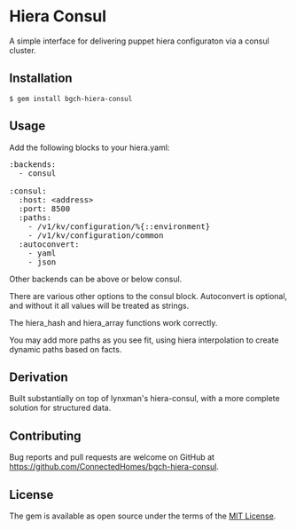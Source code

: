 # Hiera Consul

A simple interface for delivering puppet hiera configuraton via a consul cluster.

## Installation

    $ gem install bgch-hiera-consul

## Usage

Add the following blocks to your hiera.yaml:

<pre>
:backends:
  - consul

:consul:
  :host: &lt;address&gt;
  :port: 8500
  :paths:
    - /v1/kv/configuration/%{::environment}
    - /v1/kv/configuration/common
  :autoconvert:
    - yaml
    - json
</pre>

Other backends can be above or below consul.

There are various other options to the consul block.  Autoconvert is optional, and without it all values will be treated as strings.

The hiera_hash and hiera_array functions work correctly.

You may add more paths as you see fit, using hiera interpolation to create dynamic paths based on facts.

## Derivation

Built substantially on top of lynxman's hiera-consul, with a more complete solution for structured data.

## Contributing

Bug reports and pull requests are welcome on GitHub at https://github.com/ConnectedHomes/bgch-hiera-consul. 

## License

The gem is available as open source under the terms of the [MIT License](http://opensource.org/licenses/MIT).

